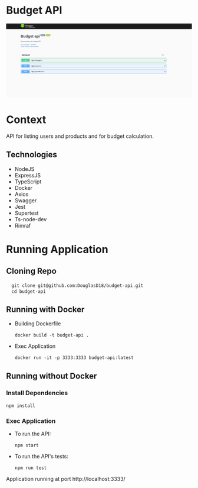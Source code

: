 # Budget API

![Docementação da Aplicação](budget-swagger.png)

# Context

API for listing users and products and for budget calculation.

## Technologies

* NodeJS
* ExpressJS
* TypeScript
* Docker
* Axios
* Swagger
* Jest
* Supertest
* Ts-node-dev
* Rimraf

# Running Application

## Cloning Repo

```
  git clone git@github.com:DouglasD18/budget-api.git
  cd budget-api
  ```

## Running with Docker

* Building Dockerfile
  ```
  docker build -t budget-api .
  ```

* Exec Application
  ```
  docker run -it -p 3333:3333 budget-api:latest
  ```

## Running without Docker

### Install Dependencies

```bash
npm install
``` 

### Exec Application

* To run the API:

  ```
  npm start
  ```

* To run the API's tests:

  ```
  npm run test
  ```

Application running at port http://localhost:3333/
